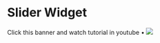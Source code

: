 # Slider Widget

Click this banner and watch tutorial in youtube • [![](https://cdn.dribbble.com/userupload/16388915/file/original-e7336ade8d9136593f5e9ab4039cc543.png?resize=1504x846)](https://youtu.be/7HYOfyuyyTg?si=oFlCIWsfzIoZobg9)
